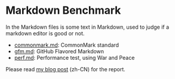 # Markdown Benchmark

In the Markdown files is some text in Markdown, used to judge if a markdown editor is good or not.

- [commonmark.md](./commonmark.md): CommonMark standard
- [gfm.md](./gfm.md): GitHub Flavored Markdown
- [perf.md](./perf.md): Performance test, using War and Peace

Please read [my blog post](https://cyp0633.icu/archives/1778) (zh-CN) for the report.
